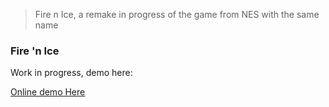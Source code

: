 > Fire n Ice, a remake in progress of the game from NES with the same name


### Fire 'n Ice

Work in progress, demo here:

[Online demo Here](https://eugenioenko.github.io/fire-n-ice/game.html)